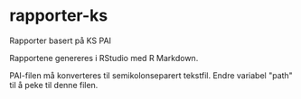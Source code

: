 # rapporter-ks
Rapporter basert på KS PAI

Rapportene genereres i RStudio med R Markdown.

PAI-filen må konverteres til semikolonseparert tekstfil. Endre variabel "path" til å peke til denne filen.
